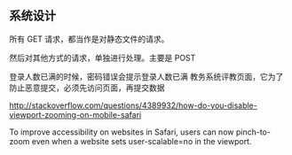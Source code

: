 ##


## 系统设计

所有 GET 请求，都当作是对静态文件的请求。

然后对其他方式的请求，单独进行处理。主要是 POST

登录人数已满的时候，密码错误会提示登录人数已满
教务系统评教页面，它为了防止恶意提交，必须先访问页面，再提交数据


http://stackoverflow.com/questions/4389932/how-do-you-disable-viewport-zooming-on-mobile-safari

To improve accessibility on websites in Safari, users can now pinch-to-zoom even when a website sets user-scalable=no in the viewport.
